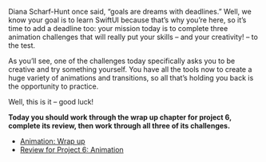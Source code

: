 Diana Scharf-Hunt once said, “goals are dreams with deadlines.” Well, we know your goal is to learn SwiftUI because that’s why you’re here, so it’s time to add a deadline too: your mission today is to complete three animation challenges that will really put your skills – and your creativity! – to the test.

As you’ll see, one of the challenges today specifically asks you to be creative and try something yourself. You have all the tools now to create a huge variety of animations and transitions, so all that’s holding you back is the opportunity to practice.

Well, this is it – good luck!

**Today you should work through the wrap up chapter for project 6, complete its review, then work through all three of its challenges.**

- [Animation: Wrap up](https://www.hackingwithswift.com/books/ios-swiftui/animation-wrap-up)
- [Review for Project 6: Animation](https://www.hackingwithswift.com/review/ios-swiftui/animation)